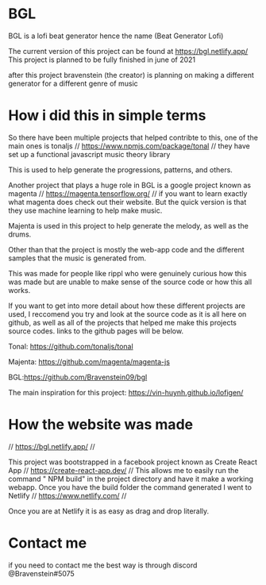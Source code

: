 # BGL

BGL is a lofi beat generator hence the name (Beat Generator Lofi)

The current version of this project can be found at https://bgl.netlify.app/
This project is planned to be fully finished in june of 2021

after this project bravenstein (the creator) is planning on making a different generator for a different genre of music

# How i did this in simple terms

So there have been multiple projects that helped contribte to this, one of the main ones is tonaljs // https://www.npmjs.com/package/tonal // they have set up a functional javascript music theory library

This is used to help generate the progressions, patterns, and others.

Another project that plays a huge role in BGL is a google project known as magenta // https://magenta.tensorflow.org/ // if you want to learn exactly what magenta does check out their website. But the quick version is that they use machine learning to help make music.

Majenta is used in this project to help generate the melody, as well as the drums.

Other than that the project is mostly the web-app code and the different samples that the music is generated from.


This was made for people like rippl who were genuinely curious how this was made but are unable to make sense of the source code or how this all works.

If you want to get into more detail about how these different projects are used, I reccomend you try and look at the source code as it is all here on github, as well as all of the projects that helped me make this projects source codes. links to the github pages will be below.

Tonal: https://github.com/tonaljs/tonal

Majenta: https://github.com/magenta/magenta-js

BGL:https://github.com/Bravenstein09/bgl

The main inspiration for this project: https://vin-huynh.github.io/lofigen/

# How the website was made

// https://bgl.netlify.app/ // 

This project was bootstrapped in a facebook project known as Create React App // https://create-react-app.dev/ // This allows me to easily run the command " NPM build" in the project directory and have it make a working webapp.
Once you have the build folder the command generated I went to Netlify // https://www.netlify.com/ //

Once you are at Netlify it is as easy as drag and drop literally.


# Contact me

if you need to contact me the best way is through discord @Bravenstein#5075
